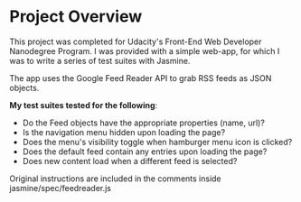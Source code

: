 # Project Overview

This project was completed for Udacity's Front-End Web Developer Nanodegree Program. I was provided with a simple web-app, for which I was to write a series of test suites with Jasmine.

The app uses the Google Feed Reader API to grab RSS feeds as JSON objects.

**My test suites tested for the following**:
- Do the Feed objects have the appropriate properties (name, url)?
- Is the navigation menu hidden upon loading the page?
- Does the menu's visibility toggle when hamburger menu icon is clicked?
- Does the default feed contain any entries upon loading the page?
- Does new content load when a different feed is selected?
      
  
Original instructions are included in the comments inside jasmine/spec/feedreader.js
